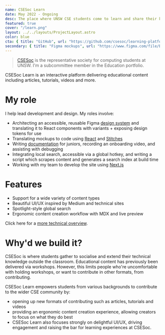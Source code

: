```yaml
---
name: CSESoc Learn
date: May 2022 - Ongoing
desc: The place where UNSW CSE students come to learn and share their knowledge.
featured: true
cover: "/learn.png"
layout: ../../layouts/ProjectLayout.astro
color: blue
cta: { title: "GitHub", url: "https://github.com/csesoc/learning-platform" }
secondary: { title: "Figma mockups", url: "https://www.figma.com/file/BikvnEQenQQnuDw8YVH07b/Learning-Platform---Mockups?node-id=120%3A2" }
---
```

> [CSESoc](https://www.csesoc.unsw.edu.au) is the representative society for computing students at UNSW. I'm a subcommittee member in the Education portfolio.

CSESoc Learn is an interactive platform delivering educational content including articles, tutorials, videos and more. 

# My role
I help lead development and design. My roles involve:
- Architecting an accessible, reusable Figma [design system](https://www.figma.com/file/l5z96D2EHE5VNz3nayZ9Ht/Design-System?node-id=4%3A257) and translating it to React components with variants + exposing design tokens for use
- Translating mockups to code using [React](https://reactjs.org) and [Stitches](https://stitches.dev)
- Writing [documentation](https://github.com/csesoc/learning-platform/wiki/Introduction) for juniors, recording an onboarding video, and assisting with debugging
- Integrating local search, accessible via a global hotkey, and writing a script which scrapes content and generates a search index at build time
- Working with my team to develop the site using [Next.js](https://nextjs.org)

# Features
- Support for a wide variety of content types 
- Beautiful UI/UX inspired by Medium and technical sites
- Spotlight-style global search
- Ergonomic content creation workflow with MDX and live preview

Click here for a [more technical overview](https://github.com/csesoc/learning-platform/wiki/Introduction).

# Why'd we build it?
CSESoc is where students gather to socialise and extend their technical knowledge outside the classroom. Educational content has previously been delivered via workshops. However, this limits people who're uncomfortable with holding workshops, or want to contribute in other formats, from contributing.

CSESoc Learn empowers students from various backgrounds to contribute to the wider CSE community by:

- opening up new formats of contributing such as articles, tutorials and videos
- providing an ergonomic content creation experience, allowing creators to focus on what they do best
- CSESoc Learn also focuses strongly on delightful UI/UX, driving engagement and raising the bar for learning experiences at CSESoc.


